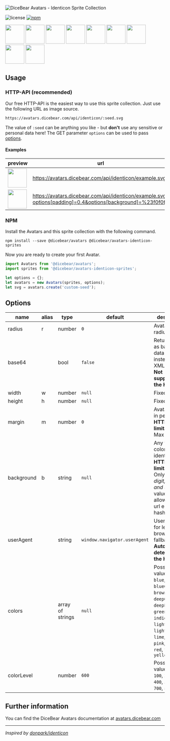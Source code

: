 ![DiceBear Avatars - Identicon Sprite Collection](https://raw.githubusercontent.com/DiceBear/avatars/v4/packages/avatars-identicon-sprites/banner.svg?sanitize=true)

![license](https://img.shields.io/npm/l/@dicebear/avatars-identicon-sprites.svg?style=flat-square)
[![npm](https://img.shields.io/npm/v/@dicebear/avatars-identicon-sprites.svg?style=flat-square)](https://www.npmjs.com/package/@dicebear/avatars-identicon-sprites)

<p>
    <img src="https://avatars.dicebear.com/api/identicon/1.svg" width="60" />
    <img src="https://avatars.dicebear.com/api/identicon/2.svg" width="60" />
    <img src="https://avatars.dicebear.com/api/identicon/3.svg" width="60" />
    <img src="https://avatars.dicebear.com/api/identicon/4.svg" width="60" />
    <img src="https://avatars.dicebear.com/api/identicon/5.svg" width="60" />
    <img src="https://avatars.dicebear.com/api/identicon/6.svg" width="60" />
    <img src="https://avatars.dicebear.com/api/identicon/7.svg" width="60" />
    <img src="https://avatars.dicebear.com/api/identicon/8.svg" width="60" />
    <img src="https://avatars.dicebear.com/api/identicon/9.svg" width="60" />
</p>

## Usage

### HTTP-API (recommended)

Our free HTTP-API is the easiest way to use this sprite collection. Just use the following URL as image source.

    https://avatars.dicebear.com/api/identicon/:seed.svg

The value of `:seed` can be anything you like - but **don't** use any sensitive or personal data here! The GET parameter
`options` can be used to pass [options](#options).

#### Examples

| preview                                                                                                                            | url                                                                                                       |
| ---------------------------------------------------------------------------------------------------------------------------------- | --------------------------------------------------------------------------------------------------------- |
| <img src="https://avatars.dicebear.com/api/identicon/example.svg" width="60" />                                                    | https://avatars.dicebear.com/api/identicon/example.svg                                                    |
| <img src="https://avatars.dicebear.com/api/identicon/example.svg?options[padding]=0.4&options[background]=%23f0f0f0" width="60" /> | https://avatars.dicebear.com/api/identicon/example.svg?options[padding]=0.4&options[background]=%23f0f0f0 |

### NPM

Install the Avatars and this sprite collection with the following command.

    npm install --save @dicebear/avatars @dicebear/avatars-identicon-sprites

Now you are ready to create your first Avatar.

```js
import Avatars from '@dicebear/avatars';
import sprites from '@dicebear/avatars-identicon-sprites';

let options = {};
let avatars = new Avatars(sprites, options);
let svg = avatars.create('custom-seed');
```

## Options

| name       | alias | type             | default                      | description                                                                                                                                                                                                  |
| ---------- | ----- | ---------------- | ---------------------------- | ------------------------------------------------------------------------------------------------------------------------------------------------------------------------------------------------------------ |
| radius     | r     | number           | `0`                          | Avatar border radius                                                                                                                                                                                         |
| base64     |       | bool             | `false`                      | Return avatar as base64 data uri instead of XML <br> **Not supported by the HTTP API**                                                                                                                       |
| width      | w     | number           | `null`                       | Fixed width                                                                                                                                                                                                  |
| height     | h     | number           | `null`                       | Fixed height                                                                                                                                                                                                 |
| margin     | m     | number           | `0`                          | Avatar margin in percent<br> **HTTP-API limitation** Max value `25`                                                                                                                                          |
| background | b     | string           | `null`                       | Any valid color identifier<br> **HTTP-API limitation** Only hex _(3-digit, 6-digit and 8-digit)_ values are allowed. Use url encoded hash: `%23`.                                                            |
| userAgent  |       | string           | `window.navigator.userAgent` | User-Agent for legacy browser fallback<br> **Automatically detected by the HTTP API**                                                                                                                        |
| colors     |       | array of strings | `null`                       | Possible values: `amber`, `blue`, `blueGrey`, `brown`, `cyan`, `deepOrange`, `deepPurple`, `green`, `grey`, `indigo`, `lightBlue`, `lightGreen`, `lime`, `orange`, `pink`, `purple`, `red`, `teal`, `yellow` |
| colorLevel |       | number           | `600`                        | Possible values: `50`, `100`, `200`, `300`, `400`, `500`, `600`, `700`, `800`, `900`                                                                                                                         |

## Further information

You can find the DiceBear Avatars documentation at [avatars.dicebear.com](https://avatars.dicebear.com)

---

_Inspired by [donpark/identicon](https://github.com/donpark/identicon)_
